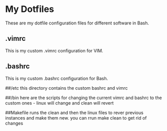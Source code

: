 # My Dotfiles
These are my dotfile configuration files for different software in Bash.
## .vimrc
This is my custom .vimrc configuration for VIM.
## .bashrc
This is my custom .bashrc configuration for Bash.

##/etc
this directory contains the custom bashrc and vimrc

##/bin
here are the scripts for changing the current vimrc and bashrc to the custom ones - linux will change and clean will revert

##Makefile
runs the clean and then the linux files to rever previous instances and make them new. you can rrun make clean to get rid of changes

